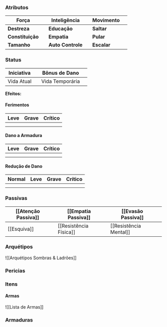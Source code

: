 ### Atributos

| **Força**        |     | Inteligência      |     | Movimento   |     |
| ---------------- | --- | ----------------- | --- | ----------- | --- |
| **Destreza**     |     | **Educação**      |     | **Saltar**  |     |
| **Constituição** |     | **Empatia**       |     | **Pular**   |     |
| **Tamanho**      |     | **Auto Controle** |     | **Escalar** |     |
### Status

| Iniciativa |     | Bônus de Dano   |     |
| ---------- | --- | --------------- | --- |
| Vida Atual |     | Vida Temporária |     |
**Efeitos:** 


#### Ferimentos
| Leve | Grave | Crítico |
| ---- | ----- | ------- |
|      |       |         |
|      |       |         |
#### Dano a Armadura
| Leve | Grave | Crítico |
| ---- | ----- | ------- |
|      |       |         |
|      |       |         |

#### Redução de Dano
| Normal | Leve | Grave | Crítico |
| ------ | ---- | ----- | ------- |
|        |      |       |         |
|        |      |       |         |

### Passivas

| [[Atenção Passiva]] |     | [[Empatia Passiva]]    |     | [[Evasão Passiva]]     |     |
| ------------------- | --- | ---------------------- | --- | ---------------------- | --- |
| [[Esquiva]]         |     | [[Resistência Física]] |     | [[Resistência Mental]] |     |

### Arquétipos
![[Arquétipos Sombras & Ladrões]]

### Pericias

### Itens
#### Armas
![[Lista de Armas]]

### Armaduras



